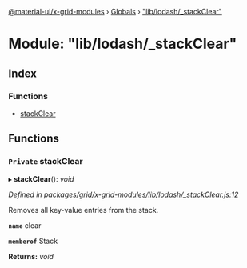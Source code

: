 [@material-ui/x-grid-modules](../README.md) › [Globals](../globals.md) › ["lib/lodash/\_stackClear"](_lib_lodash__stackclear_.md)

# Module: "lib/lodash/\_stackClear"

## Index

### Functions

- [stackClear](_lib_lodash__stackclear_.md#private-stackclear)

## Functions

### `Private` stackClear

▸ **stackClear**(): _void_

_Defined in [packages/grid/x-grid-modules/lib/lodash/\_stackClear.js:12](https://github.com/mui-org/material-ui-x/blob/a679779/packages/grid/x-grid-modules/lib/lodash/_stackClear.js#L12)_

Removes all key-value entries from the stack.

**`name`** clear

**`memberof`** Stack

**Returns:** _void_

